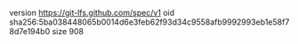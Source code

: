 version https://git-lfs.github.com/spec/v1
oid sha256:5ba038448065b0014d6e3feb62f93d34c9558afb9992993eb1e58f78d7e194b0
size 908
